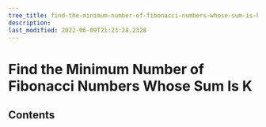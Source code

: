```yaml
---
tree_title: find-the-minimum-number-of-fibonacci-numbers-whose-sum-is-k
description: 
last_modified: 2022-06-09T21:23:28.2328
---
```


# Find the Minimum Number of Fibonacci Numbers Whose Sum Is K

## Contents
